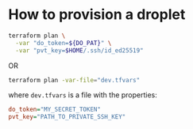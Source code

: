 # How to provision a droplet

```bash
terraform plan \
  -var "do_token=${DO_PAT}" \
  -var "pvt_key=$HOME/.ssh/id_ed25519"
```


OR

```bash
terraform plan -var-file="dev.tfvars"
```

where `dev.tfvars` is a file with the properties:

```ini
do_token="MY_SECRET_TOKEN"
pvt_key="PATH_TO_PRIVATE_SSH_KEY"
```
